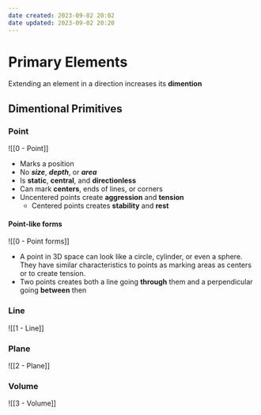 ```yaml
---
date created: 2023-09-02 20:02
date updated: 2023-09-02 20:20
---
```


# Primary Elements

Extending an element in a direction increases its **dimention**

## Dimentional Primitives

### Point

![[0 - Point]]

- Marks a position
- No ***size***, ***depth***, or ***area***
- Is **static**, **central**, and **directionless**
- Can mark **centers**, ends of lines, or corners
- Uncentered points create **aggression** and **tension**
	- Centered points creates **stability** and **rest**

#### Point-like forms
![[0 - Point forms]]
- A point in 3D space can look like a circle, cylinder, or even a sphere. They have similar characteristics to points as marking areas as centers or to create tension.
- Two points creates both a line going **through** them and a perpendicular going **between** then
### Line

![[1 - Line]]

### Plane

![[2 - Plane]]

### Volume

![[3 - Volume]]
